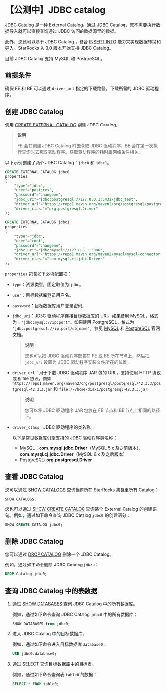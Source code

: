 # 【公测中】JDBC catalog

JDBC Catalog 是一种 External Catalog。通过 JDBC Catalog，您不需要执行数据导入就可以直接查询通过 JDBC 访问的数据源里的数据。

此外，您还可以基于 JDBC Catalog ，结合 [INSERT INTO](/sql-reference/sql-statements/data-manipulation/insert.md) 能力来实现数据转换和导入。StarRocks 从 3.0 版本开始支持 JDBC Catalog。

目前 JDBC Catalog 支持 MySQL 和 PostgreSQL。

## 前提条件

确保 FE 和 BE 可以通过 `driver_url` 指定的下载路径，下载所需的 JDBC 驱动程序。

## 创建 JDBC Catalog

使用 [CREATE EXTERNAL CATALOG](/sql-reference/sql-statements/data-definition/CREATE%20EXTERNAL%20CATALOG.md) 创建 JDBC Catalog。

> **说明**
>
> FE 会在创建 JDBC Catalog 时去获取 JDBC 驱动程序，BE 会在第一次执行查询时去获取驱动程序。获取驱动程序的耗时跟网络条件相关。

以下示例创建了两个 JDBC Catalog：`jdbc0` 和 `jdbc1`。

```SQL
CREATE EXTERNAL CATALOG jdbc0
properties
(
    "type"="jdbc",
    "user"="postgres",
    "password"="changeme",
    "jdbc_uri"="jdbc:postgresql://127.0.0.1:5432/jdbc_test",
    "driver_url"="https://repo1.maven.org/maven2/org/postgresql/postgresql/42.3.3/postgresql-42.3.3.jar",
    "driver_class"="org.postgresql.Driver"
);

CREATE EXTERNAL CATALOG jdbc1
properties
(
    "type"="jdbc",
    "user"="root",
    "password"="changeme",
    "jdbc_uri"="jdbc:mysql://127.0.0.1:3306",
    "driver_url"="https://repo1.maven.org/maven2/mysql/mysql-connector-java/8.0.28/mysql-connector-java-8.0.28.jar",
    "driver_class"="com.mysql.cj.jdbc.Driver"
);
```

`properties` 包含如下必填配置项：

- `type`：资源类型，固定取值为 `jdbc`。

- `user`：目标数据库登录用户名。

- `password`：目标数据库用户登录密码。

- `jdbc_uri`：JDBC 驱动程序连接目标数据库的 URI。如果使用 MySQL，格式为：`"jdbc:mysql://ip:port"`。如果使用 PostgreSQL，格式为 `"jdbc:postgresql://ip:port/db_name"`。参见 [MySQL](https://dev.mysql.com/doc/connector-j/8.0/en/connector-j-reference-jdbc-url-format.html) 和 [PostgreSQL](https://jdbc.postgresql.org/documentation/head/connect.html) 官网文档。

  > **说明**
  >
  > 您也可以把 JDBC 驱动程序部署在 FE 或 BE 所在节点上，然后把 `jdbc_uri` 设置为 JDBC 驱动程序安装文件所在的位置。

- `driver_url`：用于下载 JDBC 驱动程序 JAR 包的 URL。支持使用 HTTP 协议或者 file 协议，例如`https://repo1.maven.org/maven2/org/postgresql/postgresql/42.3.3/postgresql-42.3.3.jar` 和 `file:///home/disk1/postgresql-42.3.3.jar`。

  > **说明**
  >
  > 您可以将 JDBC 驱动程序 JAR 包放在 FE 节点和 BE 节点上相同的路径下。

- `driver_class`：JDBC 驱动程序的类名称。

  以下是常见数据库引擎支持的 JDBC 驱动程序类名称：

  - MySQL：**com.mysql.jdbc.Driver**（MySQL 5.x 及之前版本）、**com.mysql.cj.jdbc.Driver**（MySQL 6.x 及之后版本）
  - PostgreSQL: **org.postgresql.Driver**

## 查看 JDBC Catalog

您可以通过 [SHOW CATALOGS](/sql-reference/sql-statements/data-manipulation/SHOW%20CATALOGS.md) 查询当前所在 StarRocks 集群里所有 Catalog：

```SQL
SHOW CATALOGS;
```

您也可以通过 [SHOW CREATE CATALOG](/sql-reference/sql-statements/data-manipulation/SHOW%20CREATE%20CATALOG.md) 查询某个 External Catalog 的创建语句。例如，通过如下命令查询 JDBC Catalog `jdbc0` 的创建语句：

```SQL
SHOW CREATE CATALOG jdbc0;
```

## 删除 JDBC Catalog

您可以通过 [DROP CATALOG](/sql-reference/sql-statements/data-definition/DROP%20CATALOG.md) 删除一个 JDBC Catalog。

例如，通过如下命令删除 JDBC Catalog `jdbc0`：

```SQL
DROP Catalog jdbc0;
```

## 查询 JDBC Catalog 中的表数据

1. 通过 [SHOW DATABASES](/sql-reference/sql-statements/data-manipulation/SHOW%20DATABASES.md) 查询 JDBC Catalog 中的所有数据库。

   例如，通过如下命令查询 JDBC Catalog `jdbc0` 中的所有数据库：

   ```SQL
   SHOW DATABASES from jdbc0;
   ```

2. 进入 JDBC Catalog 中的目标数据库。

   例如，通过如下命令进入目标数据库 `database0`：

   ```SQL
   USE jdbc0.database0;
   ```

3. 通过 [SELECT](/sql-reference/sql-statements/data-manipulation/SELECT.md) 查询目标数据库中的目标表。

   例如，通过如下命令查询表 `table0` 的数据：

   ```SQL
   SELECT * FROM table0;
   ```
